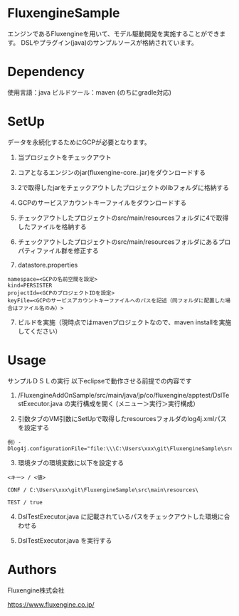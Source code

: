 # FluxengineSample
エンジンであるFluxengineを用いて、モデル駆動開発を実施することができます。
DSLやプラグイン(java)のサンプルソースが格納されています。

# Dependency
使用言語：java
ビルドツール：maven (のちにgradle対応)

# SetUp
データを永続化するためにGCPが必要となります。


1. 当プロジェクトをチェックアウト

2. コアとなるエンジンのjar(fluxengine-core.<version no>.jar)をダウンロードする

3. 2で取得したjarをチェックアウトしたプロジェクトのlibフォルダに格納する

4. GCPのサービスアカウントキーファイルをダウンロードする

5. チェックアウトしたプロジェクトのsrc/main/resourcesフォルダに4で取得したファイルを格納する

6. チェックアウトしたプロジェクトのsrc/main/resourcesフォルダにあるプロパティファイル群を修正する

  1. datastore.properties
  ```
  namespace=<GCPの名前空間を設定>
  kind=PERSISTER
  projectId=<GCPのプロジェクトIDを設定>
  keyFile=<GCPのサービスアカウントキーファイルへのパスを記述（同フォルダに配置した場合はファイル名のみ）>
  ```
  
7. ビルドを実施（現時点ではmavenプロジェクトなので、maven installを実施してください）

# Usage
サンプルＤＳＬの実行
  以下eclipseで動作させる前提での内容です
  
  1. /FluxengineAddOnSample/src/main/java/jp/co/fluxengine/apptest/DslTestExecutor.java の実行構成を開く (メニュー＞実行＞実行構成）
  
  2. 引数タブのVM引数にSetUpで取得したresourcesフォルダのlog4j.xmlパスを設定する
  
    例）-Dlog4j.configurationFile="file:\\\C:\Users\xxx\git\FluxengineSample\src\main\resources\log4j.xml"
    
  3. 環境タブの環境変数に以下を設定する
  
    <キー> / <値>
  
    CONF / C:\Users\xxx\git\FluxengineSample\src\main\resources\
    
    TEST / true
    
  4. DslTestExecutor.java に記載されているパスをチェックアウトした環境に合わせる
  
  5. DslTestExecutor.java を実行する

# Authors
Fluxengine株式会社

https://www.fluxengine.co.jp/
